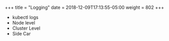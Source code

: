 +++
title = "Logging"
date = 2018-12-09T17:13:55-05:00
weight = 802
+++

* kubectl logs
* Node level
* Cluster Level
* Side Car
